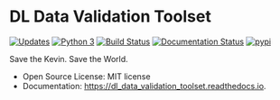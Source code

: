# DL Data Validation Toolset


[![Updates](https://pyup.io/repos/github/HEP-DL.lower()/dl_data_validation_toolset/shield.svg)](https://pyup.io/repos/github/HEP-DL.lower()/dl_data_validation_toolset/)
[![Python 3](https://pyup.io/repos/github/HEP-DL.lower()/dl_data_validation_toolset/python-3-shield.svg)](https://pyup.io/repos/github/HEP-DL.lower()/dl_data_validation_toolset/)
[![Build Status](https://travis-ci.org/HEP-DL/dl_data_validation_toolset.svg?branch=master)](https://travis-ci.org/HEP-DL/dl_data_validation_toolset)
[![Documentation Status](https://readthedocs.org/projects/dl_data_validation_toolset/badge/?version=latest)](https://dl_data_validation_toolset.readthedocs.io/en/latest/?badge=latest)
[![pypi](https://img.shields.io/pypi/v/dl_data_validation_toolset.svg)](https://pypi.python.org/pypi/dl_data_validation_toolset)


Save the Kevin. Save the World.

* Open Source License: MIT license
* Documentation: https://dl_data_validation_toolset.readthedocs.io.

